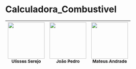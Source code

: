 # Calculadora_Combustivel
 [<img loading="lazy" src="https://avatars.githubusercontent.com/u/124613083?v=4" width=115><br><sub>Ulisses Serejo</sub>](https://github.com/Ulisses-Serejo) |  [<img loading="lazy" src="https://avatars.githubusercontent.com/u/106345894?s=400&u=dd3034a57ab822bd9f2bb32a1ead16cdcc22d87d&v=4" width=115><br><sub>João Pedro</sub>](https://github.com/PedroSantiagoDev) |  [<img loading="lazy" src="https://avatars.githubusercontent.com/u/74437098?v=4" width=115><br><sub>Mateus Andrade</sub>](https://github.com/Ahhz144) |
 | :---: | :---: | :---: |

